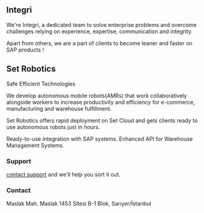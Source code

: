 ## Integri

We're Integri, a dedicated team to solve enterprise problems and overcome challenges relying on experience, expertise, communication and integrity.

Apart from others, we are a part of clients to become leaner and faster on SAP products !

## Set Robotics

Safe Efficient Technologies

We develop autonomous mobile robots(AMRs) that work collaboratively alongside workers to increase productivity and efficiency for e-commerce, manufacturing and warehouse fulfillment. 

Set Robotics offers rapid deployment on Set Cloud and gets clients ready to use autonomous robots just in hours.

Ready-to-use integration with SAP systems. Enhanced API for Warehouse Management Systems.

### Support

[contact support](mailto:tolga.dikici@integri.com.tr) and we’ll help you sort it out.

### Contact

Maslak Mah. Maslak 1453 Sitesi B-1 Blok, Sarıyer/İstanbul
